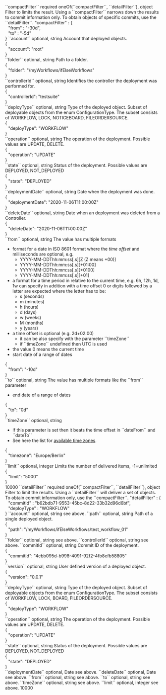 <tr>
<td>``compactFilter``</td>
<td>required oneOf(``compactFilter``, ``detailFilter``), object</td>
<td>Filter to limits the result. Using a ``compactFilter`` narrows down the results to commit information only. To obtain objects of specific commits, use the ``detailFilter``. </td>
<td>"compactFilter" : {
<div style="padding-left:10px;">"from" : "-30d",</div>
<div style="padding-left:10px;">"to" : "-5d"</div>
}</td>
<td></td>
</tr>
<tr>
<td style="padding-left:20px;">``account``</td>
<td>optional, string</td>
<td>Account that deployed objects.</td>
<td>
  <div>{</div>
  <div style="padding-left:10px;">"account": "root"</div>
  <div>}</div>
</td>
<td></td>
</tr>
<tr>
<td style="padding-left:20px;">``folder``</td>
<td>optional, string</td>
<td>Path to a folder.</td>
<td>
  <div>{</div>
  <div style="padding-left:10px;">"folder": "/myWorkflows/ifElseWorkflows"</div>
  <div>}</div>
</td>
<td></td>
</tr>
<tr>
<td style="padding-left:20px;">``controllerId``</td>
<td>optional, string</td>
<td>Identifies the controller the deployment was performed for.</td>
<td>
  <div>{</div>
  <div style="padding-left:10px;">"controllerId": "testsuite"</div>
  <div>}</div>
</td>
<td></td>
</tr>
<tr>
<td style="padding-left:20px;">``deployType``</td>
<td>optional, string</td>
<td>Type of the deployed object. Subset of deployable objects from the enum ConfigurationType. The subset consists of WORKFLOW, LOCK, NOTICEBOARD, FILEORDERSOURCE.</td>
<td>
  <div>{</div>
  <div style="padding-left:10px;">"deployType": "WORKFLOW"</div>
  <div>}</div>
</td>
<td></td>
</tr>
<tr>
<td style="padding-left:20px;">``operation``</td>
<td>optional, string</td>
<td>The operation of the deployment. Possible values are UPDATE, DELETE.</td>
<td>
  <div>{</div>
  <div style="padding-left:10px;">"operation": "UPDATE"</div>
  <div>}</div>
</td>
<td></td>
</tr>
<tr>
<td style="padding-left:20px;">``state``</td>
<td>optional, string</td>
<td>Status of the deployment. Possible values are DEPLOYED, NOT_DEPLOYED</td>
<td>
  <div>{</div>
  <div style="padding-left:10px;">"state": "DEPLOYED"</div>
  <div>}</div>
</td>
<td></td>
</tr>
<tr>
<td style="padding-left:20px;">``deploymentDate``</td>
<td>optional, string</td>
<td>Date when the deployment was done.</td>
<td>
  <div>{</div>
  <div style="padding-left:10px;">"deploymentDate": "2020-11-06T11:00:00Z"</div>
  <div>}</div>
</td>
<td></td>
</tr>
<tr>
<td style="padding-left:20px;">``deleteDate``</td>
<td>optional, string</td>
<td>Date when an deployment was deleted from a Controller.</td>
<td>
  <div>{</div>
  <div style="padding-left:10px;">"deleteDate": "2020-11-06T11:00:00Z"</div>
  <div>}</div>
</td>
<td></td>
</tr>
<tr>
<td style="padding-left:20px;">``from``</td>
<td>optional, string</td>
<td>The value has multiple formats
    <ul>
    <li>format for a date in ISO 8601 format where the <i>time offset</i> and milliseconds are optional, e.g.
      <ul>
        <li>YYYY-MM-DDThh:mm:ss[.s][Z (Z means +00)]</li>
        <li>YYYY-MM-DDThh:mm:ss[.s][+01:00]</li>
        <li>YYYY-MM-DDThh:mm:ss[.s][+0100]</li>
        <li>YYYY-MM-DDThh:mm:ss[.s][+01]</li>
      </ul>
    </li>
    <li>a format for a time period in relative to the current time, e.g. 6h, 12h, 1d, 1w can specify in addition with a time offset 0 or digits followed by a letter are expected where the letter has to be:
      <ul>
        <li>s (seconds)</li>
        <li>m (minutes)</li>
        <li>h (hours)</li>
        <li>d (days)</li>
        <li>w (weeks)</li>
        <li>M (months)</li>
        <li>y (years)</li>
      </ul>
    </li>
    <li>a time offset is optional (e.g. 2d+02:00)
      <ul>
        <li>it can be also specify with the parameter ``timeZone``</li>
        <li>if ``timeZone`` undefined then UTC is used</li>
      </ul>
    </li>
    <li>the value 0 means the current time</li>
    <li>start date of a range of dates</li>
    </ul>
</td>
<td>
  <div>{</div>
  <div style="padding-left:10px;">"from": "-10d"</div>
  <div>}</div>
</td>
<td></td>
</tr>
<tr>
<td style="padding-left:20px;">``to``</td>
<td>optional, string</td>
<td>The value has multiple formats like the ``from`` parameter
  <ul>
    <li>end date of a range of dates</li>
  </ul>
</td>
<td>
  <div>{</div>
  <div style="padding-left:10px;">"to": "0d"</div>
  <div>}</div>
</td>
<td></td>
</tr>
<tr>
<td style="padding-left:20px;">``timeZone``</td>
<td>optional, string</td>
<td>
  <ul>
    <li>If this parameter is set then it beats the time offset in ``dateFrom`` and ``dateTo``</li>
    <li>See here the list for <a href="https://en.wikipedia.org/wiki/List_of_tz_database_time_zones" target="wiki">available time zones</a>.</li>
  </ul>
</td>
<td>
  <div>{</div>
  <div style="padding-left:10px;">"timezone": "Europe/Berlin"</div>
  <div>}</div>
</td>
<td></td>
</tr>
</tr>
<tr>
<td style="padding-left:20px;">``limit``</td>
<td>optional, integer</td>
<td>Limits the number of delivered items, -1=unlimited</td>
<td>
  <div>{</div>
  <div style="padding-left:10px;">"limit": "5000"</div>
  <div>}</div>
</td>
<td>10000</td>
</tr>    
<tr>
<td>``detailFilter``</td>
<td>required oneOf(``compactFilter``, ``detailFilter``), object</td>
<td>Filter to limit the results. Using a ``detailFilter`` will deliver a set of objects. To obtain commit information only, use the ``compactFilter``. </td>
<td>"detailFilter" : {
<div style="padding-left:10px;">"commitId" : "b62bdb71-9553-45bc-8d22-33b32d96d6bf",</div>
<div style="padding-left:10px;">"deployType" : "WORKFLOW"</div>
}</td>
<td></td>
</tr>
<tr>
<td style="padding-left:20px;">``account``</td>
<td>optional, string</td>
<td>see above.</td>
<td></td>
<td></td>
</tr>
<tr>
<td style="padding-left:20px;">``path``</td>
<td>optional, string</td>
<td>Path of a single deployed object.</td>
<td>
  <div>{</div>
  <div style="padding-left:10px;">"path": "/myWorkflows/ifElseWorkflows/test_workflow_01"</div>
  <div>}</div>
</td>
<td></td>
</tr>
<tr>
<td style="padding-left:20px;">``folder``</td>
<td>optional, string</td>
<td>see above.</td>
<td></td>
<td></td>
</tr>
<tr>
<td style="padding-left:20px;">``controllerId``</td>
<td>optional, string</td>
<td>see above.</td>
<td></td>
<td></td>
</tr>
<tr>
<td style="padding-left:20px;">``commitId``</td>
<td>optional, string</td>
<td>Commit ID of the deployment.</td>
<td>
  <div>{</div>
  <div style="padding-left:10px;">"commitId": "4cbb095d-b998-4091-92f2-4fb8efb58805"</div>
  <div>}</div>
</td>
<td></td>
</tr>
<tr>
<td style="padding-left:20px;">``version``</td>
<td>optional, string</td>
<td>User defined version of a deployed object.</td>
<td>
  <div>{</div>
  <div style="padding-left:10px;">"version": "0.0.1"</div>
  <div>}</div>
</td>
<td></td>
</tr>
<tr>
<td style="padding-left:20px;">``deployType``</td>
<td>optional, string</td>
<td>Type of the deployed object. Subset of deployable objects from the enum ConfigurationType. The subset consists of WORKFLOW, LOCK, BOARD, FILEORDERSOURCE.</td>
<td>
  <div>{</div>
  <div style="padding-left:10px;">"deployType": "WORKFLOW"</div>
  <div>}</div>
</td>
<td></td>
</tr>
<tr>
<td style="padding-left:20px;">``operation``</td>
<td>optional, string</td>
<td>The operation of the deployment. Possible values are UPDATE, DELETE.</td>
<td>
  <div>{</div>
  <div style="padding-left:10px;">"operation": "UPDATE"</div>
  <div>}</div>
</td>
<td></td>
</tr>
<tr>
<td style="padding-left:20px;">``state``</td>
<td>optional, string</td>
<td>Status of the deployment. Possible values are DEPLOYED, NOT_DEPLOYED</td>
<td>
  <div>{</div>
  <div style="padding-left:10px;">"state": "DEPLOYED"</div>
  <div>}</div>
</td>
<td></td>
</tr>
<tr>
<td style="padding-left:20px;">``deploymentDate``</td>
<td>optional, Date</td>
<td>see above.</td>
<td></td>
<td></td>
</tr>
<tr>
<td style="padding-left:20px;">``deleteDate``</td>
<td>optional, Date</td>
<td>see above.</td>
<td></td>
<td></td>
</tr>
<tr>
<td style="padding-left:20px;">``from``</td>
<td>optional, string</td>
<td>see above.</td>
<td></td>
<td></td>
</tr>
<tr>
<td style="padding-left:20px;">``to``</td>
<td>optional, string</td>
<td>see above.</td>
<td></td>
<td></td>
</tr>
<tr>
<td style="padding-left:20px;">``timeZone``</td>
<td>optional, string</td>
<td>see above.</td>
<td></td>
<td></td>
</tr>
</tr>
<tr>
<td style="padding-left:20px;">``limit``</td>
<td>optional, integer</td>
<td>see above.</td>
<td></td>
<td>10000</td>
</tr>